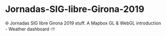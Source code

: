 # Jornadas-SIG-libre-Girona-2019
:globe_with_meridians: Jornadas SIG libre Girona 2019 stuff. A Mapbox GL &amp; WebGL introduction - Weather dashboard :partly_sunny: 
